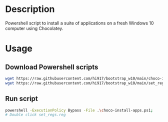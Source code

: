 # Description
Powershell script to install a suite of applications on a fresh Windows 10 computer using Chocolatey.

# Usage
## Download Powershell scripts
```sh
wget https://raw.githubusercontent.com/hi917/bootstrap_w10/main/choco-install-apps.ps1 -OutFile .\choco-install-apps.ps1;
wget https://raw.githubusercontent.com/hi917/bootstrap_w10/main/set_regs.reg -OutFile .\set_regs.reg;
```

## Run script
```sh
powershell -ExecutionPolicy Bypass -File .\choco-install-apps.ps1;
# Double click set_regs.reg
```

